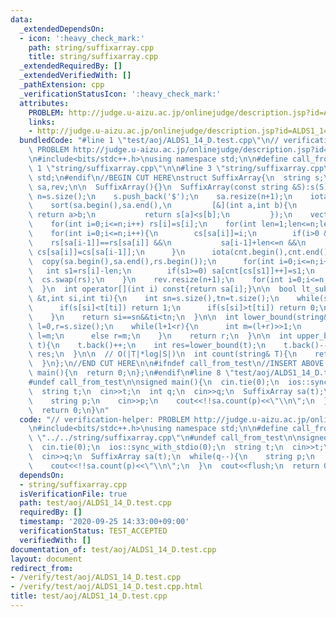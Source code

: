 ```yaml
---
data:
  _extendedDependsOn:
  - icon: ':heavy_check_mark:'
    path: string/suffixarray.cpp
    title: string/suffixarray.cpp
  _extendedRequiredBy: []
  _extendedVerifiedWith: []
  _pathExtension: cpp
  _verificationStatusIcon: ':heavy_check_mark:'
  attributes:
    PROBLEM: http://judge.u-aizu.ac.jp/onlinejudge/description.jsp?id=ALDS1_14_D
    links:
    - http://judge.u-aizu.ac.jp/onlinejudge/description.jsp?id=ALDS1_14_D
  bundledCode: "#line 1 \"test/aoj/ALDS1_14_D.test.cpp\"\n// verification-helper:\
    \ PROBLEM http://judge.u-aizu.ac.jp/onlinejudge/description.jsp?id=ALDS1_14_D\n\
    \n#include<bits/stdc++.h>\nusing namespace std;\n\n#define call_from_test\n#line\
    \ 1 \"string/suffixarray.cpp\"\n\n#line 3 \"string/suffixarray.cpp\"\nusing namespace\
    \ std;\n#endif\n//BEGIN CUT HERE\nstruct SuffixArray{\n  string s;\n  vector<int>\
    \ sa,rev;\n\n  SuffixArray(){}\n  SuffixArray(const string &S):s(S){\n    int\
    \ n=s.size();\n    s.push_back('$');\n    sa.resize(n+1);\n    iota(sa.begin(),sa.end(),0);\n\
    \    sort(sa.begin(),sa.end(),\n         [&](int a,int b){\n           if(s[a]==s[b])\
    \ return a>b;\n           return s[a]<s[b];\n         });\n    vector<int> cs(n+1,0),rs(n+1),cnt(n+1);\n\
    \    for(int i=0;i<=n;i++) rs[i]=s[i];\n    for(int len=1;len<=n;len*=2){\n  \
    \    for(int i=0;i<=n;i++){\n        cs[sa[i]]=i;\n        if(i>0 &&\n       \
    \    rs[sa[i-1]]==rs[sa[i]] &&\n           sa[i-1]+len<=n &&\n           rs[sa[i-1]+len/2]==rs[sa[i]+len/2])\
    \ cs[sa[i]]=cs[sa[i-1]];\n      }\n      iota(cnt.begin(),cnt.end(),0);\n    \
    \  copy(sa.begin(),sa.end(),rs.begin());\n      for(int i=0;i<=n;i++){\n     \
    \   int s1=rs[i]-len;\n        if(s1>=0) sa[cnt[cs[s1]]++]=s1;\n      }\n    \
    \  cs.swap(rs);\n    }\n    rev.resize(n+1);\n    for(int i=0;i<=n;i++) rev[sa[i]]=i;\n\
    \  }\n  int operator[](int i) const{return sa[i];}\n\n  bool lt_substr(string\
    \ &t,int si,int ti){\n    int sn=s.size(),tn=t.size();\n    while(si<sn&&ti<tn){\n\
    \      if(s[si]<t[ti]) return 1;\n      if(s[si]>t[ti]) return 0;\n      si++;ti++;\n\
    \    }\n    return si==sn&&ti<tn;\n  }\n\n  int lower_bound(string& t){\n    int\
    \ l=0,r=s.size();\n    while(l+1<r){\n      int m=(l+r)>>1;\n      if(lt_substr(t,sa[m],0))\
    \ l=m;\n      else r=m;\n    }\n    return r;\n  }\n\n  int upper_bound(string&\
    \ t){\n    t.back()++;\n    int res=lower_bound(t);\n    t.back()--;\n    return\
    \ res;\n  }\n\n  // O(|T|*log|S|)\n  int count(string& T){\n    return upper_bound(T)-lower_bound(T);\n\
    \  }\n};\n//END CUT HERE\n\n#ifndef call_from_test\n//INSERT ABOVE HERE\nsigned\
    \ main(){\n  return 0;\n};\n#endif\n#line 8 \"test/aoj/ALDS1_14_D.test.cpp\"\n\
    #undef call_from_test\n\nsigned main(){\n  cin.tie(0);\n  ios::sync_with_stdio(0);\n\
    \  string t;\n  cin>>t;\n  int q;\n  cin>>q;\n  SuffixArray sa(t);\n  while(q--){\n\
    \    string p;\n    cin>>p;\n    cout<<!!sa.count(p)<<\"\\n\";\n  }\n  cout<<flush;\n\
    \  return 0;\n}\n"
  code: "// verification-helper: PROBLEM http://judge.u-aizu.ac.jp/onlinejudge/description.jsp?id=ALDS1_14_D\n\
    \n#include<bits/stdc++.h>\nusing namespace std;\n\n#define call_from_test\n#include\
    \ \"../../string/suffixarray.cpp\"\n#undef call_from_test\n\nsigned main(){\n\
    \  cin.tie(0);\n  ios::sync_with_stdio(0);\n  string t;\n  cin>>t;\n  int q;\n\
    \  cin>>q;\n  SuffixArray sa(t);\n  while(q--){\n    string p;\n    cin>>p;\n\
    \    cout<<!!sa.count(p)<<\"\\n\";\n  }\n  cout<<flush;\n  return 0;\n}\n"
  dependsOn:
  - string/suffixarray.cpp
  isVerificationFile: true
  path: test/aoj/ALDS1_14_D.test.cpp
  requiredBy: []
  timestamp: '2020-09-25 14:33:00+09:00'
  verificationStatus: TEST_ACCEPTED
  verifiedWith: []
documentation_of: test/aoj/ALDS1_14_D.test.cpp
layout: document
redirect_from:
- /verify/test/aoj/ALDS1_14_D.test.cpp
- /verify/test/aoj/ALDS1_14_D.test.cpp.html
title: test/aoj/ALDS1_14_D.test.cpp
---
```

